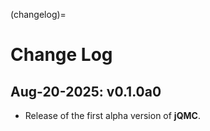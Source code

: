 (changelog)=

# Change Log

## Aug-20-2025: v0.1.0a0

- Release of the first alpha version of **jQMC**.
